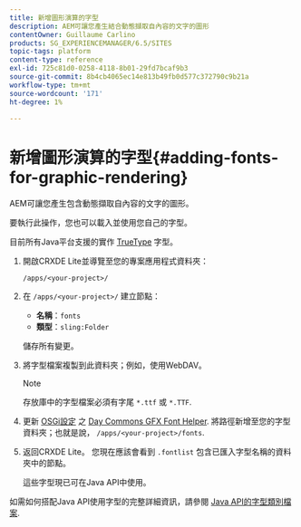```yaml
---
title: 新增圖形演算的字型
description: AEM可讓您產生結合動態擷取自內容的文字的圖形
contentOwner: Guillaume Carlino
products: SG_EXPERIENCEMANAGER/6.5/SITES
topic-tags: platform
content-type: reference
exl-id: 725c81d0-0258-4118-8b01-29fd7bcaf9b3
source-git-commit: 8b4cb4065ec14e813b49fb0d577c372790c9b21a
workflow-type: tm+mt
source-wordcount: '171'
ht-degree: 1%

---
```


# 新增圖形演算的字型{#adding-fonts-for-graphic-rendering}

AEM可讓您產生包含動態擷取自內容的文字的圖形。

要執行此操作，您也可以載入並使用您自己的字型。

目前所有Java平台支援的實作 [TrueType](https://en.wikipedia.org/wiki/Truetype) 字型。

1. 開啟CRXDE Lite並導覽至您的專案應用程式資料夾：

   `/apps/<your-project>/`

1. 在 `/apps/<your-project>/` 建立節點：

   * **名稱**：`fonts`
   * **類型**：`sling:Folder`

   儲存所有變更。

1. 將字型檔案複製到此資料夾；例如，使用WebDAV。

   >[!NOTE]
   >
   >存放庫中的字型檔案必須有字尾 `*.ttf` 或 `*.TTF`.

1. 更新 [OSGi設定](/help/sites-deploying/configuring-osgi.md) 之 [Day Commons GFX Font Helper](/help/sites-deploying/osgi-configuration-settings.md). 將路徑新增至您的字型資料夾；也就是說， `/apps/<your-project>/fonts`.

1. 返回CRXDE Lite。 您現在應該會看到 `.fontlist` 包含已匯入字型名稱的資料夾中的節點。

   這些字型現已可在Java API中使用。

如需如何搭配Java API使用字型的完整詳細資訊，請參閱 [Java API的字型類別檔案](https://download.oracle.com/javase/6/docs/api/java/awt/Font.html).
